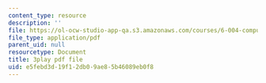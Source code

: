 ```yaml
---
content_type: resource
description: ''
file: https://ol-ocw-studio-app-qa.s3.amazonaws.com/courses/6-004-computation-structures-spring-2017/e5febd3d19f12db09ae85b46089eb0f8_q38KAGAKORk.pdf
file_type: application/pdf
parent_uid: null
resourcetype: Document
title: 3play pdf file
uid: e5febd3d-19f1-2db0-9ae8-5b46089eb0f8
---
```


